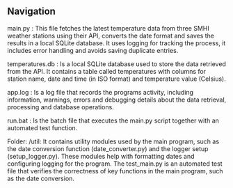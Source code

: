 ## Navigation


main.py : This file fetches the latest temperature data from three SMHI weather stations using their API, converts the date format and saves the results in a local SQLite database. It uses logging for tracking the process, it includes error handling and avoids saving duplicate entries.


temperatures.db : Is a local SQLite database used to store the data retrieved from the API. It contains a table called temperatures with columns for station name, date and time (in ISO format) and temperature value (Celsius).


app.log : Is a log file that records the programs activity, including information, warnings, errors and debugging details about the data retrieval, processing and database operations.


run.bat : Is the batch file that executes the main.py script together with an automated test function. 


Folder: /util: It contains utility modules used by the main program, such as the date conversion function (date_converter.py) and the logger setup (setup_logger.py). These modules help with formatting dates and configuring logging for the program.
The test_main.py is an automated test file that verifies the correctness of key functions in the main program, such as the date conversion.
